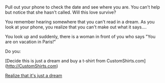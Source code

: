 Pull out your phone to check the date and see where you are.
You can't help but notice that she hasn't called. Will this love survive?

You remember hearing somewhere that you can't read in a dream.
As you look at your phone, you realize that you can't make
out what it says....

You look up and suddenly, there is a woman in front of you 
who says "You are on vacation in Paris!"

Do you:

[Decide this is just a dream and buy a t-shirt from CustomShirts.com] (http://CustomShirts.com)

[Realize that it's just a dream](../dream/dream.md)


